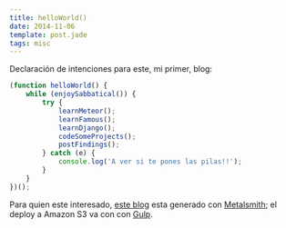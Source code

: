 ```yaml
---
title: helloWorld()
date: 2014-11-06
template: post.jade
tags: misc
---
```


Declaración de intenciones para este, mi primer, blog:

```js
(function helloWorld() {
    while (enjoySabbatical()) {
        try {
            learnMeteor();
            learnFamous();
            learnDjango();
            codeSomeProjects();
            postFindings();
        } catch (e) {
            console.log('A ver si te pones las pilas!!');
        }
    }
})();
```

Para quien este interesado, [este blog](https://github.com/doup/doup.illarra.com) esta generado con [Metalsmith](http://www.metalsmith.io); el deploy a Amazon S3 va con con [Gulp](http://gulpjs.com).
